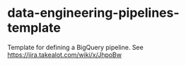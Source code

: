 # data-engineering-pipelines-template

Template for defining a BigQuery pipeline. See https://jira.takealot.com/wiki/x/JhpoBw
